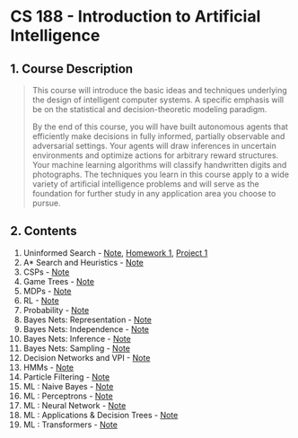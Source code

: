 # CS 188 - Introduction to Artificial Intelligence
## 1. Course Description
> This course will introduce the basic ideas and techniques underlying the design of intelligent computer systems. A specific emphasis will be on the statistical and decision-theoretic modeling paradigm.
>
> By the end of this course, you will have built autonomous agents that efficiently make decisions in fully informed, partially observable and adversarial settings. Your agents will draw inferences in uncertain environments and optimize actions for arbitrary reward structures. Your machine learning algorithms will classify handwritten digits and photographs. The techniques you learn in this course apply to a wide variety of artificial intelligence problems and will serve as the foundation for further study in any application area you choose to pursue.

## 2. Contents

1. Uninformed Search - [Note](), [Homework 1](), [Project 1]()
2. A* Search and Heuristics - [Note]()
3. CSPs - [Note]()
4. Game Trees - [Note]()
5. MDPs - [Note]()
6. RL - [Note]()
7. Probability - [Note]()
8. Bayes Nets: Representation - [Note]()
9. Bayes Nets: Independence - [Note]()
10. Bayes Nets: Inference - [Note]()
11. Bayes Nets: Sampling - [Note]()
12. Decision Networks and VPI - [Note]()
13. HMMs - [Note]()
14. Particle Filtering - [Note]()
15.  ML : Naive Bayes - [Note]()
16.  ML : Perceptrons - [Note]()
17.  ML : Neural Network - [Note]()
18.  ML : Applications & Decision Trees - [Note]()
19.  ML : Transformers - [Note]()
